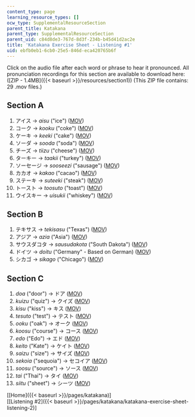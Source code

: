 ```yaml
---
content_type: page
learning_resource_types: []
ocw_type: SupplementalResourceSection
parent_title: Katakana
parent_type: SupplementalResourceSection
parent_uid: c84d8de3-767d-8d3f-234b-b45d41d2ac2e
title: 'Katakana Exercise Sheet - Listening #1'
uid: ebfb0eb1-6cb0-25e5-846d-eca420765b6f
---
```


Click on the audio file after each word or phrase to hear it pronounced. All pronunciation recordings for this section are available to download here: ([ZIP - 1.4MB]({{< baseurl >}}/resources/section1)) (This ZIP file contains: 29 .mov files.)

Section A
---------

1.  アイス → _aisu_ ("ice") ([MOV](http://www.archive.org/download/MITRES21F.01S10_KATAKANA_EXERCISES/1a1.mov))
2.  コーク → _kooku_ ("coke") ([MOV](http://www.archive.org/download/MITRES21F.01S10_KATAKANA_EXERCISES/1a2.mov))
3.  ケーキ → _keeki_ ("cake") ([MOV](http://www.archive.org/download/MITRES21F.01S10_KATAKANA_EXERCISES/1a3.mov))
4.  ソーダ → _sooda_ ("soda") ([MOV](http://www.archive.org/download/MITRES21F.01S10_KATAKANA_EXERCISES/1a4.mov))
5.  チーズ → _tiizu_ ("cheese") ([MOV](http://www.archive.org/download/MITRES21F.01S10_KATAKANA_EXERCISES/1a5.mov))
6.  ターキー → _taakii_ ("turkey") ([MOV](http://www.archive.org/download/MITRES21F.01S10_KATAKANA_EXERCISES/1a6.mov))
7.  ソーセージ → _sooseezi_ ("sausage") ([MOV](http://www.archive.org/download/MITRES21F.01S10_KATAKANA_EXERCISES/1a7.mov))
8.  カカオ → _kakao_ ("cacao") ([MOV](http://www.archive.org/download/MITRES21F.01S10_KATAKANA_EXERCISES/1a8.mov))
9.  ステーキ → _suteeki_ ("steak") ([MOV](http://www.archive.org/download/MITRES21F.01S10_KATAKANA_EXERCISES/1a9.mov))
10.  トースト → _toosuto_ ("toast") ([MOV](http://www.archive.org/download/MITRES21F.01S10_KATAKANA_EXERCISES/1a10.mov))
11.  ウイスキー → _uisukii_ ("whiskey") ([MOV](http://www.archive.org/download/MITRES21F.01S10_KATAKANA_EXERCISES/1a11.mov))

Section B
---------

1.  テキサス → _tekisasu_ ("Texas") ([MOV](http://www.archive.org/download/MITRES21F.01S10_KATAKANA_EXERCISES/1b1.mov))
2.  アジア → _azia_ ("Asia") ([MOV](http://www.archive.org/download/MITRES21F.01S10_KATAKANA_EXERCISES/1b2.mov))
3.  サウスダコタ → _sausudakota_ ("South Dakota") ([MOV](http://www.archive.org/download/MITRES21F.01S10_KATAKANA_EXERCISES/1b3.mov))
4.  ドイツ → _doitu_ ("Germany" - Based on German) ([MOV](http://www.archive.org/download/MITRES21F.01S10_KATAKANA_EXERCISES/1b4.mov))
5.  シカゴ → _sikago_ ("Chicago") ([MOV](http://www.archive.org/download/MITRES21F.01S10_KATAKANA_EXERCISES/1b5.mov))

Section C
---------

1.  _doa_ ("door") → ドア ([MOV](http://www.archive.org/download/MITRES21F.01S10_KATAKANA_EXERCISES/1c1.mov))
2.  _kuizu_ ("quiz") → クイズ ([MOV](http://www.archive.org/download/MITRES21F.01S10_KATAKANA_EXERCISES/1c2.mov))
3.  _kisu_ ("kiss") → キス ([MOV](http://www.archive.org/download/MITRES21F.01S10_KATAKANA_EXERCISES/1c3.mov))
4.  _tesuto_ ("test") → テスト ([MOV](http://www.archive.org/download/MITRES21F.01S10_KATAKANA_EXERCISES/1c4.mov))
5.  _ooku_ ("oak") → オーク ([MOV](http://www.archive.org/download/MITRES21F.01S10_KATAKANA_EXERCISES/1c5.mov))
6.  _koosu_ ("course") → コース ([MOV](http://www.archive.org/download/MITRES21F.01S10_KATAKANA_EXERCISES/1c6.mov))
7.  _edo_ ("Edo") → エド ([MOV](http://www.archive.org/download/MITRES21F.01S10_KATAKANA_EXERCISES/1c7.mov))
8.  _keito_ ("Kate") → ケイト ([MOV](http://www.archive.org/download/MITRES21F.01S10_KATAKANA_EXERCISES/1c8.mov))
9.  _saizu_ ("size") → サイズ ([MOV](http://www.archive.org/download/MITRES21F.01S10_KATAKANA_EXERCISES/1c9.mov))
10.  _sekoia_ ("sequoia") → セコイア ([MOV](http://www.archive.org/download/MITRES21F.01S10_KATAKANA_EXERCISES/1c10.mov))
11.  _soosu_ ("source") → ソース ([MOV](http://www.archive.org/download/MITRES21F.01S10_KATAKANA_EXERCISES/1c11.mov))
12.  _tai_ ("Thai") → タイ ([MOV](http://www.archive.org/download/MITRES21F.01S10_KATAKANA_EXERCISES/1c12.mov))
13.  _siitu_ ("sheet") → シーツ ([MOV](http://www.archive.org/download/MITRES21F.01S10_KATAKANA_EXERCISES/1c13.mov))

  
\[[Home]({{< baseurl >}}/pages/katakana)\]  
\[[Listening #2]({{< baseurl >}}/pages/katakana/katakana-exercise-sheet-listening-2)\]